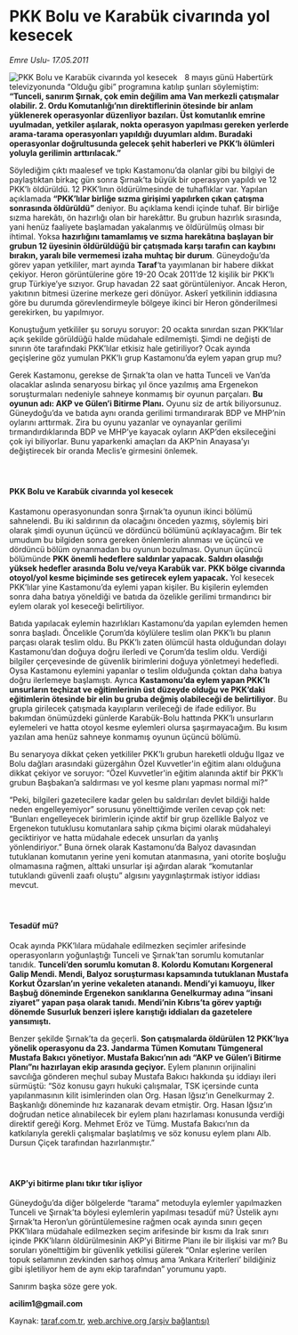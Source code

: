 # PKK Bolu ve Karabük civarında yol kesecek

*Emre Uslu- 17.05.2011*

<div class="yazi"><img align="left" alt="PKK Bolu ve Karabük civarında yol kesecek" border="0" src="http://www.taraf.com.tr/fotoraflar/makaleler/pkk-bolu-ve-karabuk-civarinda-yol-kesecek_5768_orijinal.jpg" style="border-right-width:10px; border-color:#FFFFFF"/><p>8 mayıs günü Habertürk televizyonunda “Olduğu gibi” programına katılıp şunları söylemiştim: <strong>“Tunceli, sanırım Şırnak, çok emin değilim ama Van merkezli çatışmalar olabilir. 2. Ordu Komutanlığı’nın direktiflerinin ötesinde bir anlam yüklenerek operasyonlar düzenliyor bazıları. Üst komutanlık emrine uyulmadan, yetkiler aşılarak, nokta operasyon yapılması gereken yerlerde arama-tarama operasyonları yapıldığı duyumları aldım. Buradaki operasyonlar doğrultusunda gelecek şehit haberleri ve PKK‘lı ölümleri yoluyla gerilimin arttırılacak.”</strong></p>
<p>Söylediğim çıktı maalesef ve tıpkı Kastamonu’da olanlar gibi bu bilgiyi de paylaştıktan birkaç gün sonra Şırnak’ta büyük bir operasyon yapıldı ve 12 PKK’lı öldürüldü. 12 PKK’lının öldürülmesinde de tuhaflıklar var. Yapılan açıklamada <strong>“PKK’lılar birliğe sızma girişimi yapılırken çıkan çatışma sonrasında öldürüldü”</strong> deniyor. Bu açıklama kendi içinde tuhaf. Bir birliğe sızma harekâtı, ön hazırlığı olan bir harekâttır. Bu grubun hazırlık sırasında, yani henüz faaliyete başlamadan yakalanmış ve öldürülmüş olması bir ihtimal. Yoksa <strong>hazırlığını tamamlamış ve sızma harekâtına başlayan bir grubun 12 üyesinin öldürüldüğü bir çatışmada karşı tarafın can kaybını bırakın, yaralı bile vermemesi izaha muhtaç bir durum</strong>. Güneydoğu’da görev yapan yetkililer, mart ayında <strong>Taraf</strong>‘ta yayımlanan bir habere dikkat çekiyor. Heron görüntülerine göre 19-20 Ocak 2011’de 12 kişilik bir PKK’lı grup Türkiye’ye sızıyor. Grup havadan 22 saat görüntüleniyor. Ancak Heron, yakıtının bitmesi üzerine merkeze geri dönüyor. Askerî yetkilinin iddiasına göre bu durumda görevlendirmeyle bölgeye ikinci bir Heron gönderilmesi gerekirken, bu yapılmıyor.</p>
<p>Konuştuğum yetkililer şu soruyu soruyor: 20 ocakta sınırdan sızan PKK’lılar açık şekilde görüldüğü halde müdahale edilmemişti. Şimdi ne değişti de sınırın öte tarafındaki PKK’lılar etkisiz hale getiriliyor? Ocak ayında geçişlerine göz yumulan PKK’lı grup Kastamonu’da eylem yapan grup mu?</p>
<p>Gerek Kastamonu, gerekse de Şırnak’ta olan ve hatta Tunceli ve Van’da olacaklar aslında senaryosu birkaç yıl önce yazılmış ama Ergenekon soruşturmaları nedeniyle sahneye konmamış bir oyunun parçaları. <strong>Bu oyunun adı: AKP ve Gülen’i Bitirme Planı.</strong> Oyunu siz de artık biliyorsunuz. Güneydoğu’da ve batıda aynı oranda gerilimi tırmandırarak BDP ve MHP’nin oylarını arttırmak. Zira bu oyunu yazanlar ve oynayanlar gerilimi tırmandırdıklarında BDP ve MHP’ye kayacak oyların AKP’den eksileceğini çok iyi biliyorlar. Bunu yaparkenki amaçları da AKP’nin Anayasa’yı değiştirecek bir oranda Meclis’e girmesini önlemek.</p>
<h4> </h4>
<h4>PKK Bolu ve Karabük civarında yol kesecek</h4>
<p>Kastamonu operasyonundan sonra Şırnak’ta oyunun ikinci bölümü sahnelendi. Bu iki saldırının da olacağını önceden yazmış, söylemiş biri olarak şimdi oyunun üçüncü ve dördüncü bölümünü açıklayacağım. Bir tek umudum bu bilgiden sonra gereken önlemlerin alınması ve üçüncü ve dördüncü bölüm oynanmadan bu oyunun bozulması. Oyunun üçüncü bölümünde <strong>PKK önemli hedeflere saldırılar yapacak. Saldırı olasılığı yüksek hedefler arasında Bolu ve/veya Karabük var. PKK bölge civarında otoyol/yol kesme biçiminde ses getirecek eylem yapacak.</strong> Yol kesecek PKK’lılar yine Kastamonu’da eylemi yapan kişiler. Bu kişilerin eylemden sonra daha batıya yöneldiği ve batıda da özelikle gerilimi tırmandırıcı bir eylem olarak yol keseceği belirtiliyor.</p>
<p>Batıda yapılacak eylemin hazırlıkları Kastamonu’da yapılan eylemden hemen sonra başladı. Öncelikle Çorum’da köylülere teslim olan PKK’lı bu planın parçası olarak teslim oldu. Bu PKK’lı zaten ölümcül hasta olduğundan dolayı Kastamonu’dan doğuya doğru ilerledi ve Çorum’da teslim oldu. Verdiği bilgiler çerçevesinde de güvenlik birimlerini doğuya yönletmeyi hedefledi. Oysa Kastamonu eylemini yapanlar o teslim olduğunda çoktan daha batıya doğru ilerlemeye başlamıştı. Ayrıca <strong>Kastamonu’da eylem yapan PKK’lı unsurların teçhizat ve eğitimlerinin üst düzeyde olduğu ve PKK’daki eğitimlerin ötesinde bir elin bu gruba değmiş olabileceği de belirtiliyor</strong>. Bu grupla girilecek çatışmada kayıpların verileceği de ifade ediliyor. Bu bakımdan önümüzdeki günlerde Karabük-Bolu hattında PKK’lı unsurların eylemeleri ve hatta otoyol kesme eylemleri olursa şaşırmayacağım. Bu kısım yazılan ama henüz sahneye konmamış oyunun üçüncü bölümü.</p>
<p>Bu senaryoya dikkat çeken yetkililer PKK’lı grubun hareketli olduğu Ilgaz ve Bolu dağları arasındaki güzergâhın Özel Kuvvetler'in eğitim alanı olduğuna dikkat çekiyor ve soruyor: “Özel Kuvvetler'in eğitim alanında aktif bir PKK’lı grubun Başbakan’a saldırması ve yol kesme planı yapması normal mi?”</p>
<p>“Peki, bilgileri gazetecilere kadar gelen bu saldırıları devlet bildiği halde neden engelleyemiyor” sorusunu yönelttiğimde verilen cevap çok net: “Bunları engelleyecek birimlerin içinde aktif bir grup özellikle Balyoz ve Ergenekon tutuklusu komutanlara sahip çıkma biçimi olarak müdahaleyi geciktiriyor ve hatta müdahale edecek unsurları da yanlış yönlendiriyor.” Buna örnek olarak Kastamonu’da Balyoz davasından tutuklanan komutanın yerine yeni komutan atanmasına, yani otorite boşluğu olmamasına rağmen, alttaki unsurlar işi ağırdan alarak “komutanlar tutuklandı güvenli zaafı oluştu” algısını yaygınlaştırmak istiyor iddiası mevcut.</p>
<h4> </h4>
<h4>Tesadüf mü?</h4>
<p>Ocak ayında PKK’lılara müdahale edilmezken seçimler arifesinde operasyonların yoğunlaştığı Tunceli ve Şırnak’tan sorumlu komutanlar tanıdık. <strong>Tunceli’den sorumlu komutan 8. Kolordu Komutanı Korgeneral Galip Mendi. Mendi, Balyoz soruşturması kapsamında tutuklanan Mustafa Korkut Özarslan’ın yerine vekaleten atanandı. Mendi’yi kamuoyu, İlker Başbuğ döneminde Ergenekon sanıklarına Genelkurmay adına “insani ziyaret” yapan paşa olarak tanıdı. Mendi’nin Kıbrıs’ta görev yaptığı dönemde Susurluk benzeri işlere karıştığı iddiaları da gazetelere yansımıştı.</strong></p>
<p>Benzer şekilde Şırnak’ta da geçerli. <strong>Son çatışmalarda öldürülen 12 PKK’lıya yönelik operasyonu da 23. Jandarma Tümen Komutanı Tümgeneral Mustafa Bakıcı yönetiyor. Mustafa Bakıcı’nın adı “AKP ve Gülen’i Bitirme Planı”nı hazırlayan ekip arasında geçiyor.</strong> Eylem planının orijinalini savcılığa gönderen meçhul subay Mustafa Bakıcı hakkında şu iddiayı ileri sürmüştü: “Söz konusu gayrı hukuki çalışmalar, TSK içersinde cunta yapılanmasının kilit isimlerinden olan Org. Hasan Iğsız’ın Genelkurmay 2. Başkanlığı döneminde hız kazanarak devam etmiştir. Org. Hasan Iğsız’ın doğrudan netice alınabilecek bir eylem planı hazırlaması konusunda verdiği direktif gereği Korg. Mehmet Eröz ve Tümg. Mustafa Bakıcı’nın da katkılarıyla gerekli çalışmalar başlatılmış ve söz konusu eylem planı Alb. Dursun Çiçek tarafından hazırlanmıştır.”</p>
<h4> </h4>
<h4>AKP’yi bitirme planı tıkır tıkır işliyor</h4>
<p>Güneydoğu’da diğer bölgelerde “tarama” metoduyla eylemler yapılmazken Tunceli ve Şırnak’ta böylesi eylemlerin yapılması tesadüf mü? Üstelik aynı Şırnak’ta Heron’un görüntülemesine rağmen ocak ayında sınırı geçen PKK’lılara müdahale edilmezken seçim arifesinde bir kısmı da Irak sınırı içinde PKK’lıların öldürülmesinin AKP’yi Bitirme Planı ile bir ilişkisi var mı? Bu soruları yönelttiğim bir güvenlik yetkilisi gülerek “Onlar eşlerine verilen topuk selamının zevkinden sarhoş olmuş ama ‘Ankara Kriterleri’ bildiğiniz gibi işletiliyor hem de aynı ekip tarafından” yorumunu yaptı.</p>
<p>Sanırım başka söze gere yok.</p>
<p><strong>acilim1@gmail.com</strong></p>
</div>

Kaynak: [taraf.com.tr](http://www.taraf.com.tr/emre-uslu/makale-pkk-bolu-ve-karabuk-civarinda-yol-kesecek.htm), [web.archive.org (arşiv bağlantısı)](http://web.archive.org/web/20130823153908/http://www.taraf.com.tr/emre-uslu/makale-pkk-bolu-ve-karabuk-civarinda-yol-kesecek.htm)
